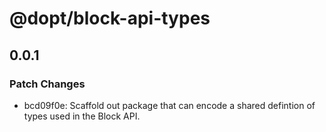 # @dopt/block-api-types

## 0.0.1

### Patch Changes

- bcd09f0e: Scaffold out package that can encode a shared defintion of types used in the Block API.
